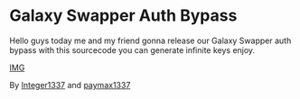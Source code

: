 # Galaxy Swapper Auth Bypass
Hello guys today me and my friend gonna release our Galaxy Swapper auth bypass with this sourcecode you can generate infinite keys enjoy.

[IMG](https://cdn.discordapp.com/attachments/1176848177584943144/1184197381143658546/sticker.webp?ex=658b18c0&is=6578a3c0&hm=782ff5b15b0b36428e092829b2218d54532fab4ac55b4ceb42e55412a8fbeaaa&)

By [Integer1337](https://github.com/yxsyn) and [paymax1337](https://github.com/paymax1337)
